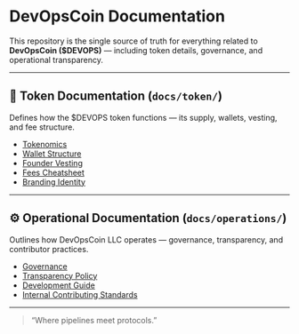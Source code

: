 # DevOpsCoin Documentation

This repository is the single source of truth for everything related to **DevOpsCoin ($DEVOPS)** — including token details, governance, and operational transparency.

---

## 📘 Token Documentation (`docs/token/`)

Defines how the $DEVOPS token functions — its supply, wallets, vesting, and fee structure.

- [Tokenomics](./token/TOKENOMICS.md)
- [Wallet Structure](./token/WALLET_STRUCTURE.md)
- [Founder Vesting](./token/FOUNDER_VESTING.md)
- [Fees Cheatsheet](./token/FEES_CHEATSHEET.md)
- [Branding Identity](./token/BRANDING_IDENTITY.md)

---

## ⚙️ Operational Documentation (`docs/operations/`)

Outlines how DevOpsCoin LLC operates — governance, transparency, and contributor practices.

- [Governance](./operations/GOVERNANCE.md)
- [Transparency Policy](./operations/TRANSPARENCY.md)
- [Development Guide](./operations/DEVELOPMENT.md)
- [Internal Contributing Standards](./operations/CONTRIBUTING_INTERNAL.md)

---

> “Where pipelines meet protocols.”

